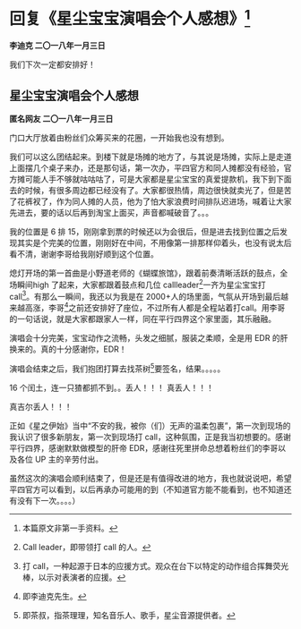 # 回复《星尘宝宝演唱会个人感想》[^1]
**李迪克	二〇一八年一月三日**

我们下次一定都安排好！

## 星尘宝宝演唱会个人感想
**匿名网友	二〇一八年一月三日**

门口大厅放着由粉丝们众筹买来的花圈，一开始我也没有想到。

我们可以这么团结起来。到楼下就是场摊的地方了，与其说是场摊，实际上是走道上面摆几个桌子来办，还是那句话，第一次办，平四官方和同人摊都没有经验，官方摊可能人手不够就咕咕咕了，可是大家都是星尘宝宝的真爱提款机，我下到下面去的时候，有很多周边都已经没有了。大家都很热情，周边很快就卖光了，但是苦了花裤衩了，作为同人摊的人员，他为了怕大家浪费时间排队迟进场，喊着让大家先进去，要的话以后再到淘宝上面买，声音都喊破音了。。。

我的位置是 6 排 15，刚刚拿到票的时候还以为会很后，但是进去找到位置之后发现其实是个完美的位置，刚刚好在中间，不用像第一排那样仰着头，也没有说太后看不清，谢谢李哥给我刚好顺到这个位置。

熄灯开场的第一首曲是小野道老师的《蝴蝶旅馆》，跟着前奏清晰活跃的鼓点，全场瞬间high 了起来，大家都跟着鼓点和几位 callleader[^2]一齐为星尘宝宝打 call[^3]。有那么一瞬间，我还以为我是在 2000+人的场里面，气氛从开场到最后越来越高涨，李哥[^4]之前还安排好了座位，不过所有人都是全程站着打call。用李哥的一句话说，就是大家都跟家人一样，同在平行四界这个家里面，其乐融融。

演唱会十分完美，宝宝动作之流畅，头发之细腻，服装之柔顺，全是用 EDR 的肝换来的。真的十分感谢你，EDR！

演唱会结束之后，我们抱团打算去找茶树[^5]要签名，结果。。。。。

16 个闰土，连一只猹都抓不到。。丢人！！！
真丢人！！！

真吉尔丢人！！！

正如《星之伊始》当中“不安的我，被你（们）无声的温柔包裹”，第一次到现场的我认识了很多新朋友，第一次到现场打 call，这种氛围，正是我当初想要的。感谢平行四界，感谢默默做模型的肝帝 EDR，感谢往死里拼命总想着粉丝们的李哥以及各位 UP 主的辛劳付出。

虽然这次的演唱会顺利结束了，但是还是有值得改进的地方，我也就说说吧，希望平四官方可以看到，以后再承办可能用的到（不知道官方能不能看到，也不知道还有没有下一次。。。。）

[^1]: 本篇原文非第一手资料。
[^2]: Call leader，即带领打 call 的人。
[^3]: 打 call，一种起源于日本的应援方式。观众在台下以特定的动作组合挥舞荧光棒，以示对表演者的应援。
[^4]: 即李迪克先生。
[^5]: 即茶叔，指茶理理，知名音乐人、歌手，星尘音源提供者。
